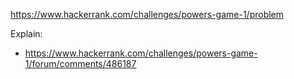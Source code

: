 https://www.hackerrank.com/challenges/powers-game-1/problem

Explain:
- https://www.hackerrank.com/challenges/powers-game-1/forum/comments/486187
